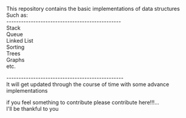 This repository contains the basic implementations of data structures<br>
Such as:<br>
-----------------------------------------------<br>
Stack<br>
Queue<br>
Linked List<br>
Sorting<br>
Trees<br>
Graphs<br>
etc.

------------------------------------------------<br>
It will get updated through the course of time with some advance implementations<br>

if you feel something to contribute please contribute here!!!...<br>
I'll be thankful to you
